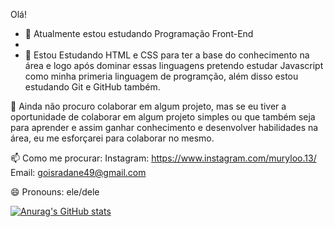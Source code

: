 Olá! 

- 🔭 Atualmente estou estudando Programação Front-End
- 
- 🌱 Estou Estudando HTML e CSS para ter a base do conhecimento na área e logo após dominar essas linguagens pretendo estudar Javascript como minha primeria linguagem de programção, além disso estou estudando Git e GitHub também.
 
 👯 Ainda não procuro colaborar em algum projeto, mas se eu tiver a oportunidade de colaborar em algum projeto simples ou que também seja para aprender e assim ganhar conhecimento e desenvolver habilidades na área, eu me esforçarei para colaborar no mesmo.
 
 📫 Como me procurar: Instagram: https://www.instagram.com/muryloo.13/
                       Email: goisradane49@gmail.com
                       
 😄 Pronouns: ele/dele

[![Anurag's GitHub stats](https://github-readme-stats.vercel.app/api?username=delkiil&show_icons=true&theme=merko)](https://github.com/anuraghazra/github-readme-stats)
